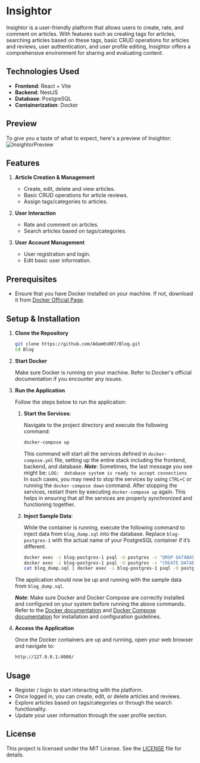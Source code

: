 # Insightor

Insightor is a user-friendly platform that allows users to create, rate, and comment on articles. With features such as creating tags for articles, searching articles based on these tags, basic CRUD operations for articles and reviews, user authentication, and user profile editing, Insightor offers a comprehensive environment for sharing and evaluating content.

## Technologies Used

- **Frontend**: React + Vite
- **Backend**: NestJS
- **Database**: PostgreSQL
- **Containerization**: Docker

## Preview
   To give you a taste of what to expect, here's a preview of Insightor:
   ![InsightorPreview](https://github.com/Adam0s007/Blog/assets/109285249/841a7400-50c0-4ab9-979c-dc0d16470739)

## Features

1. **Article Creation & Management**
   - Create, edit, delete and view articles.
   - Basic CRUD operations for article reviews.
   - Assign tags/categories to articles.

2. **User Interaction**
   - Rate and comment on articles.
   - Search articles based on tags/categories.

3. **User Account Management**
   - User registration and login.
   - Edit basic user information.

## Prerequisites

- Ensure that you have Docker installed on your machine. If not, download it from [Docker Official Page](https://www.docker.com/get-started).

## Setup & Installation

1. **Clone the Repository**

   ```sh
   git clone https://github.com/Adam0s007/Blog.git
   cd Blog
   ```

2. **Start Docker**

   Make sure Docker is running on your machine. Refer to Docker's official documentation if you encounter any issues.

3. **Run the Application**

   Follow the steps below to run the application:

   1. **Start the Services**:
   
      Navigate to the project directory and execute the following command:
   
      ```sh
      docker-compose up
      ```

      This command will start all the services defined in `docker-compose.yml` file, setting up the entire stack including the frontend, backend, and database.
      ***Note***: Sometimes, the last message you see might be: ``` LOG:  database system is ready to accept connections  ```
      In such cases, you may need to stop the services by using `CTRL+C` or running the `docker-compose down` command. After stopping the services, restart them by executing `docker-compose up` again. This helps in         ensuring that all the services are properly synchronized and functioning together.
   3. **Inject Sample Data**:
   
      While the container is running, execute the following command to inject data from `blog_dump.sql` into the database. Replace `blog-postgres-1` with the actual name of your PostgreSQL container if it’s different.
   
      ```sh
      docker exec -i blog-postgres-1 psql -U postgres -c "DROP DATABASE IF EXISTS blog;"
      docker exec -i blog-postgres-1 psql -U postgres -c "CREATE DATABASE blog;"
      cat blog_dump.sql | docker exec -i blog-postgres-1 psql -U postgres blog

      ```

  

   The application should now be up and running with the sample data from `blog_dump.sql`. 
   
   ***Note***: Make sure Docker and Docker Compose are correctly installed and configured on your system before running the above commands. Refer to the [Docker documentation](https://docs.docker.com/get-docker/) and [Docker Compose documentation](https://docs.docker.com/compose/install/) for installation and configuration guidelines.


4. **Access the Application**

   Once the Docker containers are up and running, open your web browser and navigate to:

   ```sh
   http://127.0.0.1:4000/
   ```

## Usage

- Register / login to start interacting with the platform.
- Once logged in, you can create, edit, or delete articles and reviews.
- Explore articles based on tags/categories or through the search functionality.
- Update your user information through the user profile section.


## License

This project is licensed under the MIT License. See the [LICENSE](https://github.com/Adam0s007/Blog/blob/master/LICENSE) file for details.

